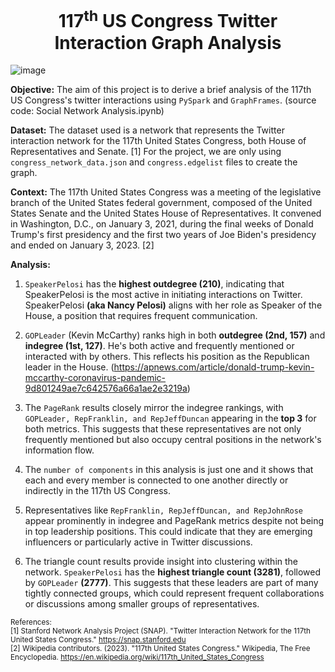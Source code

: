 <h1><center>117<sup>th</sup> US Congress Twitter Interaction Graph Analysis</center></h1>

![image](https://github.com/user-attachments/assets/f0d4bc41-d486-456e-9efe-d8391a308dc7)


**Objective:** The aim of this project is to derive a brief analysis of the 117th US Congress's twitter interactions using `PySpark` and `GraphFrames`. (source code: Social Network Analysis.ipynb)

**Dataset:** The dataset used is a network that represents the Twitter interaction network for the 117th United States Congress, both House of Representatives and Senate. [1] For the project, we are only using `congress_network_data.json` and `congress.edgelist` files to create the graph.

**Context:** The 117th United States Congress was a meeting of the legislative branch of the United States federal government, composed of the United States Senate and the United States House of Representatives. It convened in Washington, D.C., on January 3, 2021, during the final weeks of Donald Trump's first presidency and the first two years of Joe Biden's presidency and ended on January 3, 2023. [2]

**Analysis:**
1. `SpeakerPelosi` has the **highest outdegree (210)**, indicating that SpeakerPelosi is the most active in initiating interactions on Twitter. SpeakerPelosi **(aka Nancy Pelosi)** aligns with her role as Speaker of the House, a position that requires frequent communication.

2. `GOPLeader` (Kevin McCarthy) ranks high in both **outdegree (2nd, 157)** and **indegree (1st, 127)**. He's both active and frequently mentioned or interacted with by others. This reflects his position as the Republican leader in the House. (https://apnews.com/article/donald-trump-kevin-mccarthy-coronavirus-pandemic-9d801249ae7c642576a66a1ae2e3219a)

3. The `PageRank` results closely mirror the indegree rankings, with `GOPLeader, RepFranklin, and RepJeffDuncan` appearing in the **top 3** for both metrics. This suggests that these representatives are not only frequently mentioned but also occupy central positions in the network's information flow.

4. The `number of components` in this analysis is just one and it shows that each and every member is connected to one another directly or indirectly in the 117th US Congress.

5. Representatives like `RepFranklin, RepJeffDuncan, and RepJohnRose` appear prominently in indegree and PageRank metrics despite not being in top leadership positions. This could indicate that they are emerging influencers or particularly active in Twitter discussions.

6. The triangle count results provide insight into clustering within the network. `SpeakerPelosi` has the **highest triangle count (3281)**, followed by `GOPLeader` **(2777)**. This suggests that these leaders are part of many tightly connected groups, which could represent frequent collaborations or discussions among smaller groups of representatives.

<small> References:<br> [1] Stanford Network Analysis Project (SNAP). "Twitter Interaction Network for the 117th United States Congress." https://snap.stanford.edu<br> [2] Wikipedia contributors. (2023). "117th United States Congress." Wikipedia, The Free Encyclopedia. https://en.wikipedia.org/wiki/117th_United_States_Congress </small>
